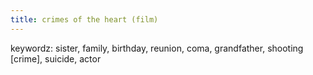 ```yaml
---
title: crimes of the heart (film)
---
```


keywordz: sister, family, birthday, reunion, coma, grandfather, shooting [crime], suicide, actor
